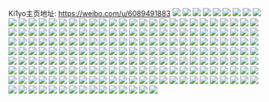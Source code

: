 Ki1yo主页地址: https://weibo.com/u/6089491883 
![](https://wx4.sinaimg.cn/mw2000/006E6T11ly1h8wm9se2iuj31o0280kjl.jpg) 
![](https://wx4.sinaimg.cn/mw2000/006E6T11ly1h8jvypfazxj322o2hmqv7.jpg) 
![](https://wx4.sinaimg.cn/mw2000/006E6T11ly1h86v3qr30tj31o0280e82.jpg) 
![](https://wx4.sinaimg.cn/mw2000/006E6T11ly1h8638evda4j32c02c0e83.jpg) 
![](https://wx4.sinaimg.cn/mw2000/006E6T11ly1h8638h7ve1j31o0280kjl.jpg) 
![](https://wx4.sinaimg.cn/mw2000/006E6T11ly1h8638n93lcj32at2qehdv.jpg) 
![](https://wx4.sinaimg.cn/mw2000/006E6T11ly1h8638k91hpj31481481kx.jpg) 
![](https://wx4.sinaimg.cn/mw2000/006E6T11ly1h8638q4socj31oq2ibx6q.jpg) 
![](https://wx4.sinaimg.cn/mw2000/006E6T11ly1h8638bbkalj32c02c0b2b.jpg) 
![](https://wx4.sinaimg.cn/mw2000/006E6T11ly1h7z0dlwf0uj31ww1grx6p.jpg) 
![](https://wx4.sinaimg.cn/mw2000/006E6T11ly1h7qpvgbbmcj32801o0e82.jpg) 
![](https://wx4.sinaimg.cn/mw2000/006E6T11ly1h7qpvdom8cj325e1nzx6p.jpg) 
![](https://wx4.sinaimg.cn/mw2000/006E6T11ly1h7fa9udrjhj30wi170qb6.jpg) 
![](https://wx4.sinaimg.cn/mw2000/006E6T11ly1h7d7967avkj31o028042r.jpg) 
![](https://wx4.sinaimg.cn/mw2000/006E6T11ly1h7d79aofnsj31o0280q7e.jpg) 
![](https://wx4.sinaimg.cn/mw2000/006E6T11ly1h7d798oopkj31o0280kjl.jpg) 
![](https://wx4.sinaimg.cn/mw2000/006E6T11ly1h7crjpcte9j31o0280qjt.jpg) 
![](https://wx4.sinaimg.cn/mw2000/006E6T11ly1h7aqyu8mi0j315w0u0wja.jpg) 
![](https://wx4.sinaimg.cn/mw2000/006E6T11ly1h7803gv6baj30u01hcju3.jpg) 
![](https://wx4.sinaimg.cn/mw2000/006E6T11ly1h6q8l05ophj32801o07wi.jpg) 
![](https://wx4.sinaimg.cn/mw2000/006E6T11ly1h6q8l1uf4bj32801o0qdk.jpg) 
![](https://wx4.sinaimg.cn/mw2000/006E6T11ly1h6owqtb7hfj32c02c049o.jpg) 
![](https://wx4.sinaimg.cn/mw2000/006E6T11ly1h6lik0c1k6j32c0340qv8.jpg) 
![](https://wx4.sinaimg.cn/mw2000/006E6T11ly1h6jz0tywxhj31o02804du.jpg) 
![](https://wx4.sinaimg.cn/mw2000/006E6T11ly1h6jab1ps8cj32gt2et0v7.jpg) 
![](https://wx4.sinaimg.cn/mw2000/006E6T11ly1h61u4iz01sj30wi1ycar6.jpg) 
![](https://wx4.sinaimg.cn/mw2000/006E6T11ly1h61u4hj4m0j3240240jty.jpg) 
![](https://wx4.sinaimg.cn/mw2000/006E6T11ly1h5uy2nj4w8j31o0280b2a.jpg) 
![](https://wx4.sinaimg.cn/mw2000/006E6T11ly1h5uucd1xgzj30wi0lntba.jpg) 
![](https://wx4.sinaimg.cn/mw2000/006E6T11ly1h5tolkhis6j31o0280npe.jpg) 
![](https://wx4.sinaimg.cn/mw2000/006E6T11ly1h5tolhkawnj316o1kw7wi.jpg) 
![](https://wx4.sinaimg.cn/mw2000/006E6T11ly1h5toleg0h4j31o02801ky.jpg) 
![](https://wx4.sinaimg.cn/mw2000/006E6T11ly1h5tolmvzefj31kc27cqv5.jpg) 
![](https://wx4.sinaimg.cn/mw2000/006E6T11ly1h5tfsfw2xpj33402c0hdw.jpg) 
![](https://wx4.sinaimg.cn/mw2000/006E6T11ly1h5shxuvj8yj32c0340b29.jpg) 
![](https://wx4.sinaimg.cn/mw2000/006E6T11ly1h5q6pcsbvlj30wi1yckjl.jpg) 
![](https://wx4.sinaimg.cn/mw2000/006E6T11ly1h5ozrp5a8pj31o02801ky.jpg) 
![](https://wx4.sinaimg.cn/mw2000/006E6T11ly1h5ozrpz4a1j31o0280u0x.jpg) 
![](https://wx4.sinaimg.cn/mw2000/006E6T11ly1h5kfblgyrrj31o0280qv5.jpg) 
![](https://wx4.sinaimg.cn/mw2000/006E6T11ly1h5fvuqz1mvj31be0zkdn9.jpg) 
![](https://wx4.sinaimg.cn/mw2000/006E6T11ly1h5fvuu15z5j313z0u07fb.jpg) 
![](https://wx4.sinaimg.cn/mw2000/006E6T11ly1h5et4pfs46j32d23404qv.jpg) 
![](https://wx4.sinaimg.cn/mw2000/006E6T11ly1h5et46b307j32c0340e86.jpg) 
![](https://wx4.sinaimg.cn/mw2000/006E6T11ly1h5et4fr7wcj32d23401l4.jpg) 
![](https://wx4.sinaimg.cn/mw2000/006E6T11ly1h5byefpksnj31o0280x6p.jpg) 
![](https://wx4.sinaimg.cn/mw2000/006E6T11ly1h5byeh4yxaj326z1o0qv5.jpg) 
![](https://wx4.sinaimg.cn/mw2000/006E6T11ly1h5byecwze4j32801o0kjl.jpg) 
![](https://wx4.sinaimg.cn/mw2000/006E6T11ly1h4usz04zesj30sf1ekgxp.jpg) 
![](https://wx4.sinaimg.cn/mw2000/006E6T11ly1h4ss5489rej32801o0u0x.jpg) 
![](https://wx4.sinaimg.cn/mw2000/006E6T11ly1h4p7hsuxafj3280280qv6.jpg) 
![](https://wx4.sinaimg.cn/mw2000/006E6T11ly1h4p7hvot51j30wi0lkwhb.jpg) 
![](https://wx4.sinaimg.cn/mw2000/006E6T11ly1h4p7hv4ydpj30z61awnpe.jpg) 
![](https://wx4.sinaimg.cn/mw2000/006E6T11ly1h4othbirscj30u01sxdp3.jpg) 
![](https://wx4.sinaimg.cn/mw2000/006E6T11ly1h4en93kmh5j30wi1c846m.jpg) 
![](https://wx4.sinaimg.cn/mw2000/006E6T11ly1h48wymbw7tj32b332sb2g.jpg) 
![](https://wx4.sinaimg.cn/mw2000/006E6T11ly1h48wz6dvwij32c0340he1.jpg) 
![](https://wx4.sinaimg.cn/mw2000/006E6T11ly1h48wysffr2j32c03407wp.jpg) 
![](https://wx4.sinaimg.cn/mw2000/006E6T11ly1h48wywsxlqj32c0340kjs.jpg) 
![](https://wx4.sinaimg.cn/mw2000/006E6T11ly1h48wyhr9vtj32c0340b2g.jpg) 
![](https://wx4.sinaimg.cn/mw2000/006E6T11ly1h48wz1aly3j32c03401l3.jpg) 
![](https://wx4.sinaimg.cn/mw2000/006E6T11ly1h44f50zlobj30u01hc178.jpg) 
![](https://wx4.sinaimg.cn/mw2000/006E6T11ly1h444hjulxrj31n426ux6p.jpg) 
![](https://wx4.sinaimg.cn/mw2000/006E6T11ly1h42xiq3xl8j30lc0sgaj9.jpg) 
![](https://wx4.sinaimg.cn/mw2000/006E6T11ly1h40y6s5i2ej32c52c07wj.jpg) 
![](https://wx4.sinaimg.cn/mw2000/006E6T11ly1h40y6vvbkej32c02c04qt.jpg) 
![](https://wx4.sinaimg.cn/mw2000/006E6T11ly1h3zw6i4impj32c02c0kjl.jpg) 
![](https://wx4.sinaimg.cn/mw2000/006E6T11ly1h3zw6mja8cj30wi0w9dsc.jpg) 
![](https://wx4.sinaimg.cn/mw2000/006E6T11ly1h3zw6ae9x4j31o02807wh.jpg) 
![](https://wx4.sinaimg.cn/mw2000/006E6T11ly1h3zw65tviyj31hw1zuhdt.jpg) 
![](https://wx4.sinaimg.cn/mw2000/006E6T11ly1h3ygs35lmuj30wi1yc0x4.jpg) 
![](https://wx4.sinaimg.cn/mw2000/006E6T11ly1h3xk19wdvqj30lc0sgn5h.jpg) 
![](https://wx4.sinaimg.cn/mw2000/006E6T11ly1h3wwza9gopj30wg1hy7a1.jpg) 
![](https://wx4.sinaimg.cn/mw2000/006E6T11ly1h3u0foyyj0j32801o0qv5.jpg) 
![](https://wx4.sinaimg.cn/mw2000/006E6T11ly1h3rwj5rtsnj32801o04qq.jpg) 
![](https://wx4.sinaimg.cn/mw2000/006E6T11ly1h3rwix10soj32c02c04qq.jpg) 
![](https://wx4.sinaimg.cn/mw2000/006E6T11ly1h3rwj1irx3j31o0280npd.jpg) 
![](https://wx4.sinaimg.cn/mw2000/006E6T11ly1h3qnbha5apj31xp1xp4qp.jpg) 
![](https://wx4.sinaimg.cn/mw2000/006E6T11ly1h3od68yxp3j32703407wi.jpg) 
![](https://wx4.sinaimg.cn/mw2000/006E6T11ly1h3n6wp8vgwj32c02c0kjn.jpg) 
![](https://wx4.sinaimg.cn/mw2000/006E6T11ly1h3lo0mk4r7j31o0280e82.jpg) 
![](https://wx4.sinaimg.cn/mw2000/006E6T11ly1h3lo0nik78j31o0280hdu.jpg) 
![](https://wx4.sinaimg.cn/mw2000/006E6T11ly1h3lo0lrdv3j31o0280e82.jpg) 
![](https://wx4.sinaimg.cn/mw2000/006E6T11ly1h3lo0o6wqaj31o02807wh.jpg) 
![](https://wx4.sinaimg.cn/mw2000/006E6T11ly1h3js29ezcoj30wi0hpdhm.jpg) 
![](https://wx4.sinaimg.cn/mw2000/006E6T11ly1h3jk5wlw9jj31o0280u0x.jpg) 
![](https://wx4.sinaimg.cn/mw2000/006E6T11ly1h3jk5ux4ijj31o02807wh.jpg) 
![](https://wx4.sinaimg.cn/mw2000/006E6T11ly1h3e2w8m81vj32c032ku11.jpg) 
![](https://wx4.sinaimg.cn/mw2000/006E6T11ly1h3e2w5ljhuj326g26g4qr.jpg) 
![](https://wx4.sinaimg.cn/mw2000/006E6T11ly1h3dh996o6pj31o0280u0x.jpg) 
![](https://wx4.sinaimg.cn/mw2000/006E6T11ly1h3dh9cen1aj3340340qv7.jpg) 
![](https://wx4.sinaimg.cn/mw2000/006E6T11ly1h3dh9ejo94j32c02c0qv6.jpg) 
![](https://wx4.sinaimg.cn/mw2000/006E6T11ly1h3dh9gbcymj33402c07wi.jpg) 
![](https://wx4.sinaimg.cn/mw2000/006E6T11ly1h3bpjyrw2aj333y22oe82.jpg) 
![](https://wx4.sinaimg.cn/mw2000/006E6T11ly1h3bpjx7iw9j333y22oe82.jpg) 
![](https://wx4.sinaimg.cn/mw2000/006E6T11ly1h3bpjzz7zvj333y22ox6p.jpg) 
![](https://wx4.sinaimg.cn/mw2000/006E6T11ly1h3bpk19e7dj333y22ob2b.jpg) 
![](https://wx4.sinaimg.cn/mw2000/006E6T11ly1h3770azszpj31o026uhdt.jpg) 
![](https://wx4.sinaimg.cn/mw2000/006E6T11ly1h3770ex5gnj334033wb2d.jpg) 
![](https://wx4.sinaimg.cn/mw2000/006E6T11ly1h3771rgovvj31o02ylhdu.jpg) 
![](https://wx4.sinaimg.cn/mw2000/006E6T11ly1h34jn4a18hj31hf1yckjl.jpg) 
![](https://wx4.sinaimg.cn/mw2000/006E6T11ly1h34jn6t1oyj32352m97wi.jpg) 
![](https://wx4.sinaimg.cn/mw2000/006E6T11ly1h34jn241apj31o0280qv5.jpg) 
![](https://wx4.sinaimg.cn/mw2000/006E6T11ly1h32ds90tgzj30u013dwme.jpg) 
![](https://wx4.sinaimg.cn/mw2000/006E6T11ly1h317ee3fzoj31mc25su0x.jpg) 
![](https://wx4.sinaimg.cn/mw2000/006E6T11ly1h317ef4g0nj31o02807wi.jpg) 
![](https://wx4.sinaimg.cn/mw2000/006E6T11ly1h317eaz818j32c02c01l0.jpg) 
![](https://wx4.sinaimg.cn/mw2000/006E6T11ly1h3039jaqy1j30u01hcani.jpg) 
![](https://wx4.sinaimg.cn/mw2000/006E6T11ly1h3039gezsxj30q01a8qc3.jpg) 
![](https://wx4.sinaimg.cn/mw2000/006E6T11ly1h2yx4b6ly4j30wi1yc4ip.jpg) 
![](https://wx4.sinaimg.cn/mw2000/006E6T11ly1h2wfipk664j31o01o0e81.jpg) 
![](https://wx4.sinaimg.cn/mw2000/006E6T11ly1h2wfimycckj31o01o0b29.jpg) 
![](https://wx4.sinaimg.cn/mw2000/006E6T11ly1h2wfirqtaoj31o01o0b29.jpg) 
![](https://wx4.sinaimg.cn/mw2000/006E6T11ly1h2vk6sjtvzj30wi0yg0vx.jpg) 
![](https://wx4.sinaimg.cn/mw2000/006E6T11ly1h2u9mum1lrj322o340u0z.jpg) 
![](https://wx4.sinaimg.cn/mw2000/006E6T11ly1h2tqxo64wjj30ti0timz5.jpg) 
![](https://wx4.sinaimg.cn/mw2000/006E6T11ly1h2t2irg139j30wi1ycgzg.jpg) 
![](https://wx4.sinaimg.cn/mw2000/006E6T11ly1h2sro6bz1tj30lc0sgqce.jpg) 
![](https://wx4.sinaimg.cn/mw2000/006E6T11ly1h2srnu5a5aj3340340hdv.jpg) 
![](https://wx4.sinaimg.cn/mw2000/006E6T11ly1h2phe3rw7ij31o0280e69.jpg) 
![](https://wx4.sinaimg.cn/mw2000/006E6T11ly1h2phe2st0dj32c03401ky.jpg) 
![](https://wx4.sinaimg.cn/mw2000/006E6T11ly1h2phe10q0hj32c033t1ky.jpg) 
![](https://wx4.sinaimg.cn/mw2000/006E6T11ly1h2phdyquq3j32w02w0x6r.jpg) 
![](https://wx4.sinaimg.cn/mw2000/006E6T11ly1h2n2mrd869j32c02c0e83.jpg) 
![](https://wx4.sinaimg.cn/mw2000/006E6T11ly1h2kz964biuj334022ohdv.jpg) 
![](https://wx4.sinaimg.cn/mw2000/006E6T11ly1h2kz97d2ysj334022onpe.jpg) 
![](https://wx4.sinaimg.cn/mw2000/006E6T11ly1h2kz99s7n3j334022ox6q.jpg) 
![](https://wx4.sinaimg.cn/mw2000/006E6T11ly1h2kz93sw12j334022onpe.jpg) 
![](https://wx4.sinaimg.cn/mw2000/006E6T11ly1h2kufe7ywwj30wi1ycayd.jpg) 
![](https://wx4.sinaimg.cn/mw2000/006E6T11ly1h2hj6jogxxj33402c04qq.jpg) 
![](https://wx4.sinaimg.cn/mw2000/006E6T11ly1h2hj6h3636j30u01404bd.jpg) 
![](https://wx4.sinaimg.cn/mw2000/006E6T11ly1h2hj6imfsjj32c0340x6q.jpg) 
![](https://wx4.sinaimg.cn/mw2000/006E6T11ly1h2hj6my5tvj33402c0hdv.jpg) 
![](https://wx4.sinaimg.cn/mw2000/006E6T11ly1h2hj6l9el4j33402c0qv7.jpg) 
![](https://wx4.sinaimg.cn/mw2000/006E6T11ly1h2hj6lxp84j31o0280u0x.jpg) 
![](https://wx4.sinaimg.cn/mw2000/006E6T11ly1h2hf4nzw0xj30u01hc14t.jpg) 
![](https://wx4.sinaimg.cn/mw2000/006E6T11ly1h2frv7b9edj32c0340kjn.jpg) 
![](https://wx4.sinaimg.cn/mw2000/006E6T11ly1h28b9jqmxgj30zg1ba4qp.jpg) 
![](https://wx4.sinaimg.cn/mw2000/006E6T11ly1h28bab6viyj33402c0kjo.jpg) 
![](https://wx4.sinaimg.cn/mw2000/006E6T11ly1h28bae1ughj33402c0u11.jpg) 
![](https://wx4.sinaimg.cn/mw2000/006E6T11ly1h28bah6sthj32c0340npi.jpg) 
![](https://wx4.sinaimg.cn/mw2000/006E6T11ly1h28bbl2yzvj32c0340b2f.jpg) 
![](https://wx4.sinaimg.cn/mw2000/006E6T11ly1h28baiyu18j32c0340x6r.jpg) 
![](https://wx4.sinaimg.cn/mw2000/006E6T11ly1h28abtyrh7j31kw35shdw.jpg) 
![](https://wx4.sinaimg.cn/mw2000/006E6T11ly1h28abq06rcj32c0340hdv.jpg) 
![](https://wx4.sinaimg.cn/mw2000/006E6T11ly1h28abosi3kj32dc35sqv6.jpg) 
![](https://wx4.sinaimg.cn/mw2000/006E6T11ly1h25j8monppj30wi1yc4qp.jpg) 
![](https://wx4.sinaimg.cn/mw2000/006E6T11ly1h24xtmnqarj30oa049js7.jpg) 
![](https://wx4.sinaimg.cn/mw2000/006E6T11ly1h23nv8uy13j32c0340e84.jpg) 
![](https://wx4.sinaimg.cn/mw2000/006E6T11ly1h22jpb1bjmj32801o0hdt.jpg) 
![](https://wx4.sinaimg.cn/mw2000/006E6T11ly1h206x9jbctj30wi1ycnkr.jpg) 
![](https://wx4.sinaimg.cn/mw2000/006E6T11ly1h205kutz4bj30u00miwq2.jpg) 
![](https://wx4.sinaimg.cn/mw2000/006E6T11ly1h1yz4kfzmcj32c0340kjn.jpg) 
![](https://wx4.sinaimg.cn/mw2000/006E6T11ly1h1uini72ybj30wi1y7e71.jpg) 
![](https://wx4.sinaimg.cn/mw2000/006E6T11ly1h1ueln8wwpj31fs1xg1kx.jpg) 
![](https://wx4.sinaimg.cn/mw2000/006E6T11ly1h1uelmir0rj31fo1xg1kx.jpg) 
![](https://wx4.sinaimg.cn/mw2000/006E6T11ly1h1uelo76x5j31g21xg4qp.jpg) 
![](https://wx4.sinaimg.cn/mw2000/006E6T11ly1h1uelp409sj31fo1xgtyc.jpg) 
![](https://wx4.sinaimg.cn/mw2000/006E6T11ly1h1uelq8o9bj31fm1xgty0.jpg) 
![](https://wx4.sinaimg.cn/mw2000/006E6T11ly1h1uelr9zo9j31fo1xgkfb.jpg) 
![](https://wx4.sinaimg.cn/mw2000/006E6T11ly1h1uelsd4c0j31fk1xg1kx.jpg) 
![](https://wx4.sinaimg.cn/mw2000/006E6T11ly1h1uelt6qugj31fc1xg1kx.jpg) 
![](https://wx4.sinaimg.cn/mw2000/006E6T11ly1h1uelu2uzuj31fk1xg4qp.jpg) 
![](https://wx4.sinaimg.cn/mw2000/006E6T11ly1h1uekm7qprj322o33zu0y.jpg) 
![](https://wx4.sinaimg.cn/mw2000/006E6T11ly1h1uekd9okzj323534q1kz.jpg) 
![](https://wx4.sinaimg.cn/mw2000/006E6T11ly1h1uekk15h9j322o33zu0y.jpg) 
![](https://wx4.sinaimg.cn/mw2000/006E6T11ly1h1uekgngg3j322n33zb2b.jpg) 
![](https://wx4.sinaimg.cn/mw2000/006E6T11ly1h1tazjqp4uj334022pkjm.jpg) 
![](https://wx4.sinaimg.cn/mw2000/006E6T11ly1h1tazmg7bwj334022ou0y.jpg) 
![](https://wx4.sinaimg.cn/mw2000/006E6T11ly1h1tazlah26j334022onpe.jpg) 
![](https://wx4.sinaimg.cn/mw2000/006E6T11ly1h1tb02t99hj334022ob2b.jpg) 
![](https://wx4.sinaimg.cn/mw2000/006E6T11ly1h1tazsx9c1j334027xe83.jpg) 
![](https://wx4.sinaimg.cn/mw2000/006E6T11ly1h1tazo0mpfj334022oqv6.jpg) 
![](https://wx4.sinaimg.cn/mw2000/006E6T11ly1h1tb001gf7j3340235b2b.jpg) 
![](https://wx4.sinaimg.cn/mw2000/006E6T11ly1h1tazq981oj334022o4qr.jpg) 
![](https://wx4.sinaimg.cn/mw2000/006E6T11ly1h1tazvui8sj334022p4qr.jpg) 
![](https://wx4.sinaimg.cn/mw2000/006E6T11ly1h1t5p031inj31400u0q9y.jpg) 
![](https://wx4.sinaimg.cn/mw2000/006E6T11ly1h1rjr6p7o1j31ba12pwwy.jpg) 
![](https://wx4.sinaimg.cn/mw2000/006E6T11ly1h1k0jt6x76j30jv0jvq4x.jpg) 
![](https://wx4.sinaimg.cn/mw2000/006E6T11ly1h1gixo7sxfj30u0140gt6.jpg) 
![](https://wx4.sinaimg.cn/mw2000/006E6T11ly1h1gixnag57j30u0140tgz.jpg) 
![](https://wx4.sinaimg.cn/mw2000/006E6T11ly1h1gf3jb3lmj31400u0wko.jpg) 
![](https://wx4.sinaimg.cn/mw2000/006E6T11ly1h1bjfly3wzj30u00u0wj4.jpg) 
![](https://wx4.sinaimg.cn/mw2000/006E6T11ly1h163qcd3owj30u00u0gpn.jpg) 
![](https://wx4.sinaimg.cn/mw2000/006E6T11ly1h11g7nsjlrj32c03401l1.jpg) 
![](https://wx4.sinaimg.cn/mw2000/006E6T11ly1h0z3w2csz0j30lc0sgtgp.jpg) 
![](https://wx4.sinaimg.cn/mw2000/006E6T11ly1h0z3w1uu97j30s511itjk.jpg) 
![](https://wx4.sinaimg.cn/mw2000/006E6T11ly1h0z3w1a9wmj30u0140qhc.jpg) 
![](https://wx4.sinaimg.cn/mw2000/006E6T11ly1h0wyu0h17pj30u009nwfj.jpg) 
![](https://wx4.sinaimg.cn/mw2000/006E6T11ly1h0hso4x5qxj30j60k7ada.jpg) 
![](https://wx4.sinaimg.cn/mw2000/006E6T11ly1h0geseuqtjj333z22nnpe.jpg) 
![](https://wx4.sinaimg.cn/mw2000/006E6T11ly1h0gete02ofj333z22n7wj.jpg) 
![](https://wx4.sinaimg.cn/mw2000/006E6T11ly1h0gesi8litj333z22n1kz.jpg) 
![](https://wx4.sinaimg.cn/mw2000/006E6T11ly1h0geskld0oj33jz2dbqv7.jpg) 
![](https://wx4.sinaimg.cn/mw2000/006E6T11ly1h0egiky8jzj30wi1ycnpd.jpg) 
![](https://wx4.sinaimg.cn/mw2000/006E6T11ly1h0e4b852z5j31ko23j1kz.jpg) 
![](https://wx4.sinaimg.cn/mw2000/006E6T11ly1h0e4b6q14yj31o01o0x6p.jpg) 
![](https://wx4.sinaimg.cn/mw2000/006E6T11ly1gzgnoshd50j30u00y110d.jpg) 
![](https://wx4.sinaimg.cn/mw2000/006E6T11ly1gzgnot6w7mj30u00zqdnx.jpg) 
![](https://wx4.sinaimg.cn/mw2000/006E6T11ly1gzgnorp7i9j30u00xxn4m.jpg) 
